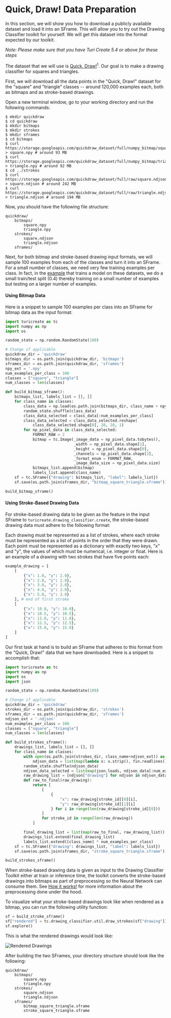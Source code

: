 # Quick, Draw! Data Preparation

In this section, we will show you how to download a publicly available dataset
and load it into an SFrame. This will allow you to try out the Drawing Classifier
toolkit for yourself. We will get this dataset into the format expected by our
toolkit.

*Note: Please make sure that you have Turi Create 5.4 or above for these steps*

The dataset that we will use is 
[Quick, Draw!](https://quickdraw.withgoogle.com/data)<sup>1</sup>. Our goal is to
make a drawing classifier for squares and triangles. 

First, we will download all the data points in the "Quick, Draw!" dataset for
the "square" and "triangle" classes -- around 120,000 examples each, 
both as bitmaps and as stroke-based drawings.

Open a new terminal window, go to your working directory and run the following commands:

```
$ mkdir quickdraw
$ cd quickdraw
$ mkdir bitmaps
$ mkdir strokes
$ mkdir sframes
$ cd bitmaps
$ curl https://storage.googleapis.com/quickdraw_dataset/full/numpy_bitmap/square.npy > square.npy # around 93 MB
$ curl https://storage.googleapis.com/quickdraw_dataset/full/numpy_bitmap/triangle.npy > triangle.npy # around 92 MB
$ cd ../strokes
$ curl https://storage.googleapis.com/quickdraw_dataset/full/raw/square.ndjson > square.ndjson # around 242 MB
$ curl https://storage.googleapis.com/quickdraw_dataset/full/raw/triangle.ndjson > triangle.ndjson # around 194 MB
```

Now, you should have the following file structure:

```
quickdraw/
    bitmaps/
        square.npy
        triangle.npy
    strokes/
        square.ndjson
        triangle.ndjson
    sframes/

```

Next, for both bitmap and stroke-based drawing input formats, 
we will sample 100 examples from each of the classes and turn it into an SFrame.
For a small number of classes, we need very few training examples per class. 
In fact, in the [example](README.md) that trains a model on these datasets,
we do a small train/test split (0.4) thereby training on a small number of 
examples but testing on a larger number of examples.

#### Using Bitmap Data

Here is a snippet to sample 100 examples per class into an SFrame for bitmap 
data as the input format:

```python
import turicreate as tc
import numpy as np
import os

random_state = np.random.RandomState(100)

# Change if applicable
quickdraw_dir = 'quickdraw'
bitmaps_dir = os.path.join(quickdraw_dir, 'bitmaps')
sframes_dir = os.path.join(quickdraw_dir, 'sframes')
npy_ext = '.npy'
num_examples_per_class = 100
classes = ["square", "triangle"]
num_classes = len(classes)

def build_bitmap_sframe():
    bitmaps_list, labels_list = [], []
    for class_name in classes:
        class_data = np.load(os.path.join(bitmaps_dir, class_name + npy_ext))
        random_state.shuffle(class_data)
        class_data_selected = class_data[:num_examples_per_class]
        class_data_selected = class_data_selected.reshape(
            class_data_selected.shape[0], 28, 28, 1)
        for np_pixel_data in class_data_selected:
            FORMAT_RAW = 2
            bitmap = tc.Image(_image_data = np_pixel_data.tobytes(),
                              _width = np_pixel_data.shape[1],
                              _height = np_pixel_data.shape[0],
                              _channels = np_pixel_data.shape[2],
                              _format_enum = FORMAT_RAW,
                              _image_data_size = np_pixel_data.size)
            bitmaps_list.append(bitmap)
            labels_list.append(class_name)
    sf = tc.SFrame({"drawing": bitmaps_list, "label": labels_list})
    sf.save(os.path.join(sframes_dir, "bitmap_square_triangle.sframe"))

build_bitmap_sframe()
```

#### Using Stroke-Based Drawing Data

For stroke-based drawing data to be given as the feature in the input SFrame 
to `turicreate.drawing_classifier.create`, the stroke-based drawing data 
must adhere to the following format:

Each drawing must be represented as a list of strokes, where each stroke must 
be represented as a list of points in the order that they were drawn. 
Each point must be represented as a dictionary with exactly two keys, 
"x" and "y", the values of which must be numerical, i.e. integer or float.
Here is an example of a drawing with two strokes that have five points each:

```python
example_drawing = [
    [
        {"x": 1.0, "y": 2.0},
        {"x": 2.0, "y": 2.0},
        {"x": 3.0, "y": 2.0},
        {"x": 4.0, "y": 2.0},
        {"x": 5.0, "y": 2.0}
    ], # end of first stroke
    [
        {"x": 10.0, "y": 10.0},
        {"x": 10.5, "y": 10.5},
        {"x": 11.0, "y": 11.0},
        {"x": 12.5, "y": 12.5},
        {"x": 15.0, "y": 15.0}
    ]
]
```

Our first task at hand is to build an SFrame that adheres to this format from 
the "Quick, Draw!" data that we have downloaded. 
Here is a snippet to accomplish that:
```python
import turicreate as tc
import numpy as np
import os
import json

random_state = np.random.RandomState(100)

# Change if applicable
quickdraw_dir = 'quickdraw'
strokes_dir = os.path.join(quickdraw_dir, 'strokes')
sframes_dir = os.path.join(quickdraw_dir, 'sframes')
ndjson_ext = '.ndjson'
num_examples_per_class = 100
classes = ["square", "triangle"]
num_classes = len(classes)

def build_strokes_sframe():
    drawings_list, labels_list = [], []
    for class_name in classes:
        with open(os.path.join(strokes_dir, class_name+ndjson_ext)) as fin:
            ndjson_data = list(map(lambda x: x.strip(), fin.readlines()))
        random_state.shuffle(ndjson_data)
        ndjson_data_selected = list(map(json.loads, ndjson_data[:num_examples_per_class]))
        raw_drawing_list = [ndjson["drawing"] for ndjson in ndjson_data_selected]
        def raw_to_final(raw_drawing):
            return [
                [
                    {
                        "x": raw_drawing[stroke_id][0][i], 
                        "y": raw_drawing[stroke_id][1][i]
                    } for i in range(len(raw_drawing[stroke_id][0]))
                ] 
                for stroke_id in range(len(raw_drawing))
            ]

        final_drawing_list = list(map(raw_to_final, raw_drawing_list))
        drawings_list.extend(final_drawing_list)
        labels_list.extend([class_name] * num_examples_per_class)
    sf = tc.SFrame({"drawing": drawings_list, "label": labels_list})
    sf.save(os.path.join(sframes_dir, "stroke_square_triangle.sframe"))

build_strokes_sframe()
```

When stroke-based drawing data is given as input to the Drawing Classifier 
Toolkit either at train or inference time, the toolkit converts the 
stroke-based drawings into bitmaps as part of preprocessing so the 
Neural Network can consume them. See [How it works!](how-it-works.md) for
more information about the preprocessing done under the hood.

To visualize what your stroke-based drawings look like when rendered as a 
bitmap, you can run the following utility function:
```python
sf = build_stroke_sframe()
sf["rendered"] = tc.drawing_classifier.util.draw_strokes(sf["drawing"])
sf.explore()
```

This is what the rendered drawings would look like:

![Rendered Drawings](images/rendered_drawings.png)

After building the two SFrames, your directory structure should look like the
following:
```
quickdraw/
    bitmaps/
        square.npy
        triangle.npy
    strokes/
        square.ndjson
        triangle.ndjson
    sframes/
        bitmap_square_triangle.sframe
        stroke_square_triangle.sframe
```
